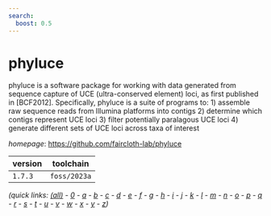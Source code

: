 ```yaml
---
search:
  boost: 0.5
---
```

# phyluce

phyluce is a software package for working with data generated from sequence capture of UCE  (ultra-conserved element) loci, as first published in [BCF2012]. Specifically, phyluce is a suite of programs to: 1) assemble raw sequence reads from Illumina platforms into contigs 2) determine which contigs represent UCE loci 3) filter potentially paralagous UCE loci 4) generate different sets of UCE loci across taxa of interest

*homepage*: <https://github.com/faircloth-lab/phyluce>

version | toolchain
--------|----------
``1.7.3`` | ``foss/2023a``


*(quick links: [(all)](../index.md) - [0](../0/index.md) - [a](../a/index.md) - [b](../b/index.md) - [c](../c/index.md) - [d](../d/index.md) - [e](../e/index.md) - [f](../f/index.md) - [g](../g/index.md) - [h](../h/index.md) - [i](../i/index.md) - [j](../j/index.md) - [k](../k/index.md) - [l](../l/index.md) - [m](../m/index.md) - [n](../n/index.md) - [o](../o/index.md) - [p](../p/index.md) - [q](../q/index.md) - [r](../r/index.md) - [s](../s/index.md) - [t](../t/index.md) - [u](../u/index.md) - [v](../v/index.md) - [w](../w/index.md) - [x](../x/index.md) - [y](../y/index.md) - [z](../z/index.md))*

